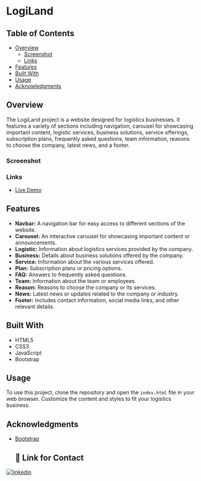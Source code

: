 # LogiLand

## Table of Contents

- [Overview](#overview)
  - [Screenshot](#screenshot)
  - [Links](#links)
- [Features](#features)
- [Built With](#built-with)
- [Usage](#usage)
- [Acknowledgments](#acknowledgments)

## Overview

The LogiLand project is a website designed for logistics businesses. It features a variety of sections including navigation, carousel for showcasing important content, logistic services, business solutions, service offerings, subscription plans, frequently asked questions, team information, reasons to choose the company, latest news, and a footer.

### Screenshot


### Links

- [Live Demo]()

## Features

- **Navbar:** A navigation bar for easy access to different sections of the website.
- **Carousel:** An interactive carousel for showcasing important content or announcements.
- **Logistic:** Information about logistics services provided by the company.
- **Business:** Details about business solutions offered by the company.
- **Service:** Information about the various services offered.
- **Plan:** Subscription plans or pricing options.
- **FAQ:** Answers to frequently asked questions.
- **Team:** Information about the team or employees.
- **Reason:** Reasons to choose the company or its services.
- **News:** Latest news or updates related to the company or industry.
- **Footer:** Includes contact information, social media links, and other relevant details.

## Built With

- HTML5
- CSS3
- JavaScript
- Bootstrap 

## Usage

To use this project, clone the repository and open the `index.html` file in your web browser. Customize the content and styles to fit your logistics business.

## Acknowledgments

- [Bootstrap](https://getbootstrap.com/)

    ## 🔗 Link for Contact

[![linkedin](https://img.shields.io/badge/linkedin-0A66C2?style=for-the-badge&logo=linkedin&logoColor=white)](https://www.linkedin.com/in/manikandaraj-t-n-834189173/)

